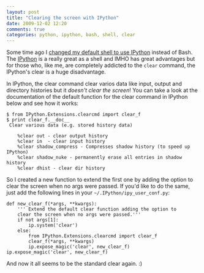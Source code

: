 ```yaml
---
layout: post
title: "Clearing the screen with IPython"
date: 2009-12-02 12:20
comments: true
categories: python, ipython, bash, shell, clear
---
```

Some time ago I [changed my default shell to use IPython](#) instead of Bash. The [IPython](http://ipython.org) is a
really great as a shell and IMHO has great advantages but for those who, like me, are completely addicted to the `clear`
command, the IPython's clear is a huge disadvantage.

In IPython, the clear command clear varios data like input, output and directory histories but it *doesn't clear the screen*!
You can take a look at the documentation of the default function for the clear command in IPython below and see how it works:

    $ from IPython.Extensions.clearcmd import clear_f
    $ print clear_f.__doc__
     Clear various data (e.g. stored history data)

        %clear out - clear output history
        %clear in  - clear input history
        %clear shadow_compress - Compresses shadow history (to speed up IPython)
        %clear shadow_nuke - permanently erase all entries in shadow history
        %clear dhist - clear dir history

So I created a new function to extend the first one by adding the option to clear the screen when no args were passed. If
you'd like to do the same, just add the following lines in your `~/.IPython/ipy_user_conf.py`:

    def new_clear_f(*args, **kwargs):
        ''' Extend the default clear function adding the option to
        clear the screen when no args were passed.'''
        if not args[1]:
            ip.system('clear')
        else:
            from IPython.Extensions.clearcmd import clear_f
            clear_f(*args, **kwargs)
            ip.expose_magic('clear', new_clear_f)
    ip.expose_magic('clear', new_clear_f)

And now it all seems to be the standard clear again. :)
